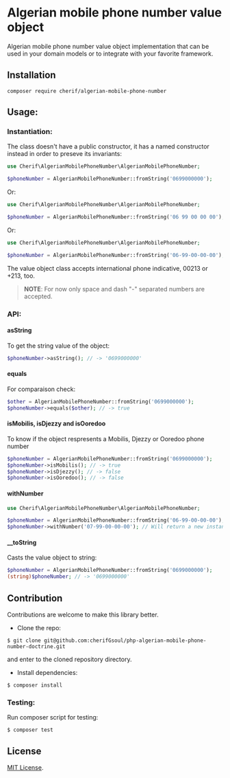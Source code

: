 # Algerian mobile phone number value object

Algerian mobile phone number value object implementation that can be used in your domain models or to integrate with your favorite framework.

## Installation

```
composer require cherif/algerian-mobile-phone-number
```

## Usage:

### Instantiation:

The class doesn't have a public constructor, it has a named constructor instead in order to preseve its invariants:

```php
use Cherif\AlgerianMobilePhoneNumber\AlgerianMobilePhoneNumber;

$phoneNumber = AlgerianMobilePhoneNumber::fromString('0699000000');
```

Or:

```php
use Cherif\AlgerianMobilePhoneNumber\AlgerianMobilePhoneNumber;

$phoneNumber = AlgerianMobilePhoneNumber::fromString('06 99 00 00 00');
```

Or:

```php
use Cherif\AlgerianMobilePhoneNumber\AlgerianMobilePhoneNumber;

$phoneNumber = AlgerianMobilePhoneNumber::fromString('06-99-00-00-00'); //
```

The value object class accepts international phone indicative, 00213 or +213, too.

> __NOTE__: For now only space and dash "-" separated numbers are accepted.


### API:

#### asString

To get the string value of the object:

```php
$phoneNumber->asString(); // -> '0699000000'
```

#### equals

For comparaison check:
```php
$other = AlgerianMobilePhoneNumber::fromString('0699000000');
$phoneNumber->equals($other); // -> true
```

#### isMobilis, isDjezzy and isOoredoo

To know if the object respresents a Mobilis, Djezzy or Ooredoo phone number

```php
$phoneNumber = AlgerianMobilePhoneNumber::fromString('0699000000');
$phoneNumber->isMobilis(); // -> true
$phoneNumber->isDjezzy(); // -> false
$phoneNumber->isOoredoo(); // -> false
```

#### withNumber

```php
use Cherif\AlgerianMobilePhoneNumber\AlgerianMobilePhoneNumber;

$phoneNumber = AlgerianMobilePhoneNumber::fromString('06-99-00-00-00');
$phoneNumber->withNumber('07-99-00-00-00'); // Will return a new instance that represents the new number
```


#### __toString
Casts the value object to string:
```php
$phoneNumber = AlgerianMobilePhoneNumber::fromString('0699000000');
(string)$phoneNumber; // -> '0699000000'
```

## Contribution
Contributions are welcome to make this library better.

- Clone the repo:

```shell
$ git clone git@github.com:cherifGsoul/php-algerian-mobile-phone-number-doctrine.git
```

and enter to the cloned repository directory.

- Install dependencies:

```shell
$ composer install
```

### Testing:
Run composer script for testing:

```shell
$ composer test
```

## License

[MIT License](LICENSE).
